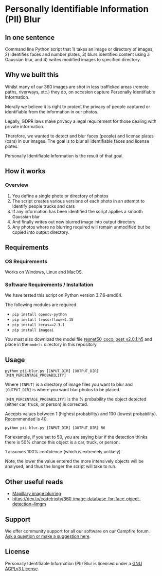 # Personally Identifiable Information (PII) Blur

## In one sentence

Command line Python script that 1) takes an image or directory of images, 2) identifies faces and number plates, 3) blurs identified content using a Gaussian blur, and 4) writes modified images to specified directory.

## Why we built this

Whilst many of our 360 images are shot in less trafficked areas (remote paths, riverways, etc.) they do, on occasion capture Personally Identifiable Information.

Morally we believe it is right to protect the privacy of people captured or identifiable from the information in our photos.

Legally, GDPR laws make privacy a legal requirement for those dealing with private information.

Therefore, we wanted to detect and blur faces (people) and license plates (cars) in our images. The goal is to blur all identifiable faces and license plates.

Personally Identifiable Information is the result of that goal.

## How it works

### Overview

1. You define a single photo or directory of photos
2. The script creates various versions of each photo in an attempt to identify people trucks and cars
3. If any information has been identified the script applies a smooth Gaussian blur
4. And finally writes out new blurred image into output directory
5. Any photos where no blurring required will remain unmodified but be copied into output directory.

## Requirements

### OS Requirements

Works on Windows, Linux and MacOS.

### Software Requirements / Installation

We have tested this script on Python version 3.7.6-amd64.

The following modules are required

* `pip install opencv-python`
* `pip install tensorflow==1.15`
* `pip install keras==2.3.1`
* `pip install imageai`

You must also download the model file [resnet50_coco_best_v2.0.1.h5](https://github.com/OlafenwaMoses/ImageAI/releases/tag/1.0) and place in the `models` directory in this repository.

## Usage

```
python pii-blur.py [INPUT_DIR] [OUTPUT_DIR] [MIN_PERCENTAGE_PROBABILITY]
```

Where `[INPUT]` is a directory of image files you want to blur and `[OUTPUT_DIR]` is where you want blur photos to be placed.

`[MIN_PERCENTAGE_PROBABILITY]` is the % probability the object detected (either car, truck, or person) is corrected.

Accepts values between 1 (highest probability) and 100 (lowest probability). Recommended is 40.

```
python pii-blur.py [INPUT_DIR] [OUTPUT_DIR] 50
```

For example, if you set to 50, you are saying blur if the detection thinks there is 50% chance this object is a car, truck, or person.

1 assumes 100% confidence (which is extremely unlikely).

Note, the lower the value entered the more intensively objects will be analysed, and thus the longer the script will take to run.

## Other useful reads

* [Mapillary image blurring](https://blog.mapillary.com/update/2018/04/19/accurate-privacy-blurring-at-scale.html)
* https://dev.to/codetricity/360-image-database-for-face-object-detection-4mgm

## Support 

We offer community support for all our software on our Campfire forum. [Ask a question or make a suggestion here](https://campfire.trekview.org/c/support/8).

## License

Personally Identifiable Information (PII) Blur is licensed under a [GNU AGPLv3 License](/LICENSE.txt).